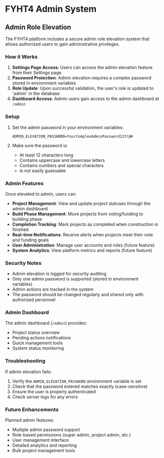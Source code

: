 # FYHT4 Admin System

## Admin Role Elevation

The FYHT4 platform includes a secure admin role elevation system that allows authorized users to gain administrative privileges.

### How it Works

1. **Settings Page Access**: Users can access the admin elevation feature from their Settings page
2. **Password Protection**: Admin elevation requires a complex password stored in environment variables
3. **Role Update**: Upon successful validation, the user's role is updated to 'admin' in the database
4. **Dashboard Access**: Admin users gain access to the admin dashboard at `/admin`

### Setup

1. Set the admin password in your environment variables:
   ```env
   ADMIN_ELEVATION_PASSWORD=YourComplexAdminPassword123!@#
   ```

2. Make sure the password is:
   - At least 12 characters long
   - Contains uppercase and lowercase letters
   - Contains numbers and special characters
   - Is not easily guessable

### Admin Features

Once elevated to admin, users can:

- **Project Management**: View and update project statuses through the admin dashboard
- **Build Phase Management**: Move projects from voting/funding to building phase
- **Completion Tracking**: Mark projects as completed when construction is finished
- **Real-time Notifications**: Receive alerts when projects meet their vote and funding goals
- **User Administration**: Manage user accounts and roles (future feature)
- **System Analytics**: View platform metrics and reports (future feature)

### Security Notes

- Admin elevation is logged for security auditing
- Only one admin password is supported (stored in environment variables)
- Admin actions are tracked in the system
- The password should be changed regularly and shared only with authorized personnel

### Admin Dashboard

The admin dashboard (`/admin`) provides:
- Project status overview
- Pending actions notifications
- Quick management tools
- System status monitoring

### Troubleshooting

If admin elevation fails:
1. Verify the `ADMIN_ELEVATION_PASSWORD` environment variable is set
2. Check that the password entered matches exactly (case-sensitive)
3. Ensure the user is properly authenticated
4. Check server logs for any errors

### Future Enhancements

Planned admin features:
- Multiple admin password support
- Role-based permissions (super admin, project admin, etc.)
- User management interface
- Detailed analytics and reporting
- Bulk project management tools